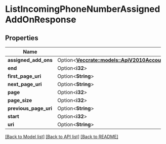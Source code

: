 # ListIncomingPhoneNumberAssignedAddOnResponse

## Properties

Name | Type | Description | Notes
------------ | ------------- | ------------- | -------------
**assigned_add_ons** | Option<[**Vec<crate::models::ApiV2010AccountIncomingPhoneNumberIncomingPhoneNumberAssignedAddOn>**](api.v2010.account.incoming_phone_number.incoming_phone_number_assigned_add_on.md)> |  | [optional]
**end** | Option<**i32**> |  | [optional]
**first_page_uri** | Option<**String**> |  | [optional]
**next_page_uri** | Option<**String**> |  | [optional]
**page** | Option<**i32**> |  | [optional]
**page_size** | Option<**i32**> |  | [optional]
**previous_page_uri** | Option<**String**> |  | [optional]
**start** | Option<**i32**> |  | [optional]
**uri** | Option<**String**> |  | [optional]

[[Back to Model list]](../README.md#documentation-for-models) [[Back to API list]](../README.md#documentation-for-api-endpoints) [[Back to README]](../README.md)


